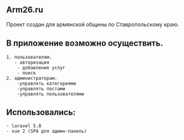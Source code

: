 


## Arm26.ru

Проект создан для армянской общины по Ставропольскому краю.

## В приложение возможно осуществить.
    1. пользователям.
       - авторизация
        - добавление услуг
        - поиск
    2. администраторам.
        -управлять категориями
        -управлять постами
        -управлять пользователями
    

## Использовались:
    - laravel 5.8
    - vue 2 (SPA для админ-панель)
